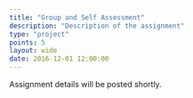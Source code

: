 ```yaml
---
title: "Group and Self Assessment"
description: "Description of the assignment"
type: "project"
points: 5
layout: wide
date: 2016-12-01 12:00:00
---
```


Assignment details will be posted shortly.
